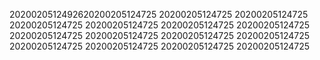 2020020512492620200205124725
20200205124725
20200205124725
20200205124725
20200205124725
20200205124725
20200205124725
20200205124725
20200205124725
20200205124725
20200205124725
20200205124725
20200205124725
20200205124725
20200205124725
